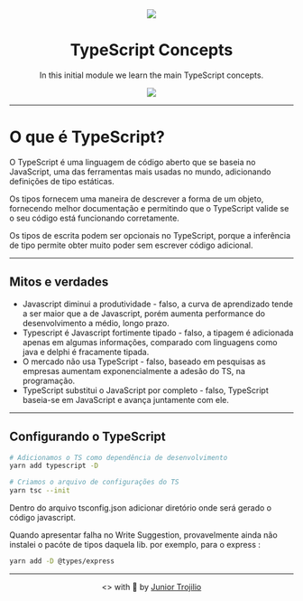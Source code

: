 <div align="center">
	<img src="https://user-images.githubusercontent.com/39541807/81132560-3a20a000-8f25-11ea-8179-4f4540936787.png">
	<h1> TypeScript Concepts</h1>
</div>
<p align="center">In this initial module we learn the main TypeScript concepts.</p>
<div display="inline" align="center">
<img src="https://img.shields.io/github/license/juniortrojilio/concept-typescript-gostack">
</div>

---

# O que é TypeScript?

O TypeScript é uma linguagem de código aberto que se baseia no JavaScript, uma das ferramentas mais usadas no mundo, adicionando definições de tipo estáticas.

Os tipos fornecem uma maneira de descrever a forma de um objeto, fornecendo melhor documentação e permitindo que o TypeScript valide se o seu código está funcionando corretamente.

Os tipos de escrita podem ser opcionais no TypeScript, porque a inferência de tipo permite obter muito poder sem escrever código adicional.

---

## Mitos e verdades

- Javascript diminui a produtividade - falso, a curva de aprendizado tende a ser maior que a de Javascript, porém aumenta  performance do desenvolvimento a médio, longo prazo.
- Typescript é Javascript fortimente tipado - falso, a tipagem é adicionada apenas em algumas informações, comparado com linguagens como java e delphi é fracamente tipada.
- O mercado não usa TypeScript - falso, baseado em pesquisas as empresas aumentam exponencialmente a adesão do TS, na programação.
- TypeScript substitui o JavaScript por completo - falso, TypeScript baseia-se em JavaScript e avança juntamente com ele.

---

## Configurando o TypeScript

```bash
# Adicionamos o TS como dependência de desenvolvimento
yarn add typescript -D

# Criamos o arquivo de configurações do TS
yarn tsc --init
```

Dentro do arquivo tsconfig.json adicionar diretório onde será gerado o código javascript.

Quando apresentar falha no Write Suggestion, provavelmente ainda não instalei o pacóte de tipos daquela lib. por exemplo, para o express :

```bash
yarn add -D @types/express
```

---

<p align="center"> <> with 💙 by <a href="https://github.com/juniortrojilio">Junior Trojilio</a></p>
